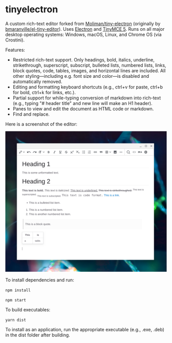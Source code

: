 # tinyelectron

A custom rich-text editor forked from [Moliman/tiny-electron](https://github.com/Moliman/tiny-electron) (originally by [bmaranville/el-tiny-editor](https://github.com/bmaranville/el-tiny-editor)). Uses [Electron](https://www.electronjs.org/) and [TinyMCE 5](https://github.com/tinymce/tinymce). Runs on all major desktop operating systems: Windows, macOS, Linux, and Chrome OS (via Crostini).

Features:

* Restricted rich-text support. Only headings, bold, italics, underline, strikethrough, superscript, subscript, bulleted lists, numbered lists, links, block quotes, code, tables, images, and horizontal lines are included. All other styling—including e.g. font size and color—is disabled and automatically removed.
* Editing and formatting keyboard shortcuts (e.g., ctrl+v for paste, ctrl+b for bold, ctrl+k for links, etc.).
* Partial support for while-typing conversion of markdown into rich-text (e.g., typing "# header title" and new line will make an H1 header).
* Panes to view and edit the document as HTML code or markdown.
* Find and replace.

Here is a screenshot of the editor:

[![](screenshot.png)](screenshot.png?raw=true)

To install dependencies and run:

`npm install`

`npm start`

To build executables:

`yarn dist`

To install as an application, run the appropriate executable (e.g., .exe, .deb) in the dist folder after building.

